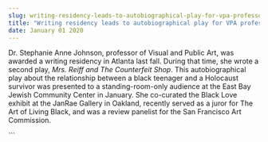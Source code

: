 ```yaml
---
slug: writing-residency-leads-to-autobiographical-play-for-vpa-professor
title: "Writing residency leads to autobiographical play for VPA professor"
date: January 01 2020
---
```


 
<p>
  Dr. Stephanie Anne Johnson, professor of Visual and Public Art, was awarded a
  writing residency in Atlanta last fall. During that time, she wrote a second
  play, <em>Mrs. Reiff and The Counterfeit Shop</em>. This autobiographical play
  about the relationship between a black teenager and a Holocaust survivor was
  presented to a standing&#45;room&#45;only audience at the East Bay Jewish
  Community Center in January. She co&#45;curated the Black Love exhibit at the
  JanRae Gallery in Oakland, recently served as a juror for The Art of Living
  Black, and was a review panelist for the San Francisco Art Commission.
</p>
```
